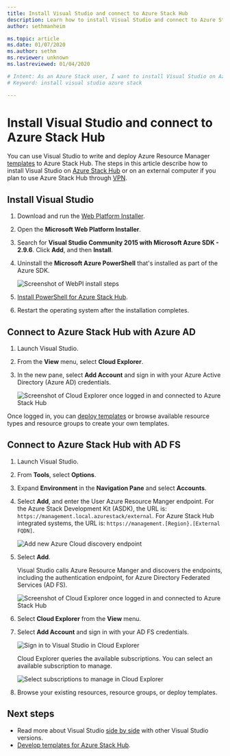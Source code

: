 ```yaml
---
title: Install Visual Studio and connect to Azure Stack Hub 
description: Learn how to install Visual Studio and connect to Azure Stack Hub.
author: sethmanheim

ms.topic: article
ms.date: 01/07/2020
ms.author: sethm
ms.reviewer: unknown
ms.lastreviewed: 01/04/2020

# Intent: As an Azure Stack user, I want to install Visual Studio on Azure stack so I can write and deploy Azure Resource Manager templates.
# Keyword: install visual studio azure stack

---
```



# Install Visual Studio and connect to Azure Stack Hub

You can use Visual Studio to write and deploy Azure Resource Manager [templates](azure-stack-arm-templates.md) to Azure Stack Hub. The steps in this article describe how to install Visual Studio on [Azure Stack Hub](../asdk/asdk-connect.md#connect-to-azure-stack-using-rdp) or on an external computer if you plan to use Azure Stack Hub through [VPN](../asdk/asdk-connect.md#connect-to-azure-stack-using-vpn).

## Install Visual Studio

1. Download and run the [Web Platform Installer](https://www.microsoft.com/web/downloads/platform.aspx).  

2. Open the **Microsoft Web Platform Installer**.

3. Search for **Visual Studio Community 2015 with Microsoft Azure SDK - 2.9.6**. Click **Add**, and then **Install**.

4. Uninstall the **Microsoft Azure PowerShell** that's installed as part of the Azure SDK.

    ![Screenshot of WebPI install steps](./media/azure-stack-install-visual-studio/image1.png)

5. [Install PowerShell for Azure Stack Hub](../operator/azure-stack-powershell-install.md).

6. Restart the operating system after the installation completes.

## Connect to Azure Stack Hub with Azure AD

1. Launch Visual Studio.

2. From the **View** menu, select **Cloud Explorer**.

3. In the new pane, select **Add Account** and sign in with your Azure Active Directory (Azure AD) credentials.  

    ![Screenshot of Cloud Explorer once logged in and connected to Azure Stack Hub](./media/azure-stack-install-visual-studio/image2.png)

Once logged in, you can [deploy templates](azure-stack-deploy-template-visual-studio.md) or browse available resource types and resource groups to create your own templates.  

## Connect to Azure Stack Hub with AD FS

1. Launch Visual Studio.

2. From **Tools**, select **Options**.

3. Expand **Environment** in the **Navigation Pane** and select **Accounts**.

4. Select **Add**, and enter the User Azure Resource Manger endpoint. For the Azure Stack Development Kit (ASDK), the URL is: `https://management.local.azurestack/external`.  For Azure Stack Hub integrated systems, the URL is: `https://management.[Region}.[External FQDN]`.

    ![Add new Azure Cloud discovery endpoint](./media/azure-stack-install-visual-studio/image5.png)

5. Select **Add**.  

    Visual Studio calls Azure Resource Manger and discovers the endpoints, including the authentication endpoint, for Azure Directory Federated Services (AD FS).

    ![Screenshot of Cloud Explorer once logged in and connected to Azure Stack Hub](./media/azure-stack-install-visual-studio/image6.png)

6. Select **Cloud Explorer** from the **View** menu.

7. Select **Add Account** and sign in with your AD FS credentials.  

    ![Sign in to Visual Studio in Cloud Explorer](./media/azure-stack-install-visual-studio/image7.png)

    Cloud Explorer queries the available subscriptions. You can select an available subscription to manage.

    ![Select subscriptions to manage in Cloud Explorer](./media/azure-stack-install-visual-studio/image8.png)

8. Browse your existing resources, resource groups, or deploy templates.

## Next steps

- Read more about Visual Studio [side by side](/visualstudio/install/install-visual-studio-versions-side-by-side) with other Visual Studio versions.
- [Develop templates for Azure Stack Hub](azure-stack-develop-templates.md).
